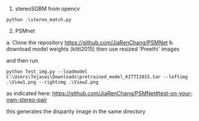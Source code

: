 1. stereoSGBM from opencv
```
python .\stereo_match.py 
```
2. PSMnet 

a. Clone the repository https://github.com/JiaRenChang/PSMNet
b. download model weights (kitti2015)
then use resized 'Preethi' images

and then run 
```
python Test_img.py --loadmodel C:\Users\Tejaswi\Downloads\pretrained_model_KITTI2015.tar --leftimg .\View1.png --rightimg .\View2.png
```
as indicated here:
https://github.com/JiaRenChang/PSMNet#test-on-your-own-stereo-pair

this generates the disparity image in the same directory
